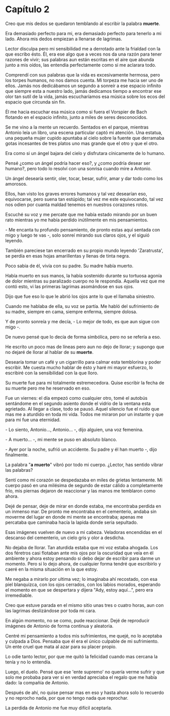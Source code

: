 # Capítulo 2

Creo que mis dedos se quedaron temblando al escribir la palabra **muerte**. 

Era demasiado perfecto para mi, era demasiado perfecto para tenerlo a mi lado. Ahora mis dedos empiezan a llenarse de lagrimas.

Lector disculpa pero mi sensibilidad me a derrotado ante la frialdad con la que escribo ésto. Él, era ese algo que a veces nos da una razón para tener razones de vivir; sus palabras aun están escritas en el aire que abunda junto a mis oídos, las entendía perfectamente como si me aclarara todo.

Comprendí con sus palabras que la vida es excesivamente hermosa, pero los torpes humanos, no nos damos cuenta. Mi torpeza me hacia ser uno de ellos. Jamás nos dedicábamos un segundo a sonreír a ese espacio infinito que siempre esta a nuestro lado, jamás dedicamos tiempo a encontrar ese olor tan sutil de la vida, jamás escucharíamos esa música sobre los ecos del espacio que circunda sin fin.

Él me hacia escuchar esa música como si fuera el Vorspier de Bach flotando en el espacio infinito, junto a miles de seres desconocidos.

Se me vino a la mente un recuerdo. Sentados en el parque, mientras Antonio leía un libro, una escena particular captó mi atención. Una estatua, una pequeña mujer cupido apuntaba al cielo sobre la fuente que derramaba gotas incesantes de tres platos uno mas grande que el otro y que el otro. 

Era como si un ángel bajara del cielo y disfrutara cínicamente de lo humano.

Pensé ¿como un ángel podría hacer eso?, y ¿como podría desear ser humano?, pero todo lo resolví con una sonrisa cuando mire a Antonio. 

Un ángel desearía sentir, oler, tocar, besar, sufrir, amar y dar todo como los amorosos.

Ellos, han visto los graves errores humanos y tal vez desearían eso, equivocarse, pero suena tan estúpido; tal vez me este equivocando, tal vez nos odien por cuanta maldad tenemos en nuestros corazones rotos.

Escuché su voz y me percate que me había estado mirando por un buen rato mientras yo me había perdido inútilmente en mis pensamientos.

\- Me encanta tu profundo pensamiento, de pronto estas aquí sentada con migo y luego te vas -, solo sonreí mirando sus claros ojos, y el siguió leyendo. 

También pareciese tan encerrado en su propio mundo leyendo 'Zaratrusta', se perdía en esas hojas amarillentas y llenas de tinta negra.

Poco sabia de él, vivía con su padre. Su madre había muerto. 

Había muerto en sus manos, la había sostenido durante su tortuosa agonía de dolor mientras su paralizado cuerpo no le respondía. Aquella vez que me contó esto, vi las primeras lagrimas asomándose en sus ojos.

Dijo que fue eso lo que le abrió los ojos ante lo que el llamaba siniestro.

Cuando me hablaba de ella, su voz se partía. Me habló del sufrimiento de su madre, siempre en cama, siempre enferma, siempre dolosa. 

Y de pronto sonreía y me decía, - Lo mejor de todo, es que aun sigue con migo -.

De nuevo pensé que lo decía de forma simbólica, pero no se refería a eso.

He escrito un poco mas de líneas pero aun no dejo de llorar; y supongo que no dejaré de llorar al hablar de su **muerte**. 

Desearía tomar un café y un cigarrillo para calmar esta temblorina y poder escribir. Me cuesta mucho hablar de ésto y haré mi mayor esfuerzo, lo escribiré con la sensibilidad con la que lloro.

Su muerte fue para mi totalmente estremecedora. Quise escribir la fecha de su muerte pero me he reservado en eso. 

Fue un viernes: el día empezó como cualquier otro, tomé el autobús sentándome en el segundo asiento donde el vidrio de la ventana esta agrietado. Al llegar a clase, todo se pausó. Aquel silencio fue el ruido que mas me a aturdido en toda mi vida. Todos me miraron por un instante y que para mi fue una eternidad.

\- Lo siento, Antonio..., Antonio... -, dijo alguien, una voz femenina.

 \- A muerto... -, mi mente se puso en absoluto blanco.

 \- Ayer por la noche, sufrió un accidente. Su padre y él han muerto -, dijo finalmente.

La palabra "**a muerto**" vibró por todo mi cuerpo. ¿Lector, has sentido vibrar las palabras? 

Sentí como mi corazón se despedazaba en miles de grietas lentamente. Mi cuerpo pasó en una milésima de segundo de estar cálido a completamente frío, mis piernas dejaron de reaccionar y las manos me temblaron como ahora.

Dejé de pensar, deje de mirar en donde estaba, me encontraba perdida en un inmenso mar. De pronto me encontraba en el cementerio, andaba sin moverme del lugar en donde mi mente se encontraba; apenas me percataba que caminaba hacía la lapida donde seria sepultado.

Esas imágenes vuelven de nuevo a mi cabeza. Veladoras encendidas en el descanso del cementerio, un cielo gris y olor a desdicha.

No dejaba de llorar. Tan aturdida estaba que mi voz estaba ahogada. Los dos féretros casi flotaban ante mis ojos por la oscuridad que veía en él ambiente y ahora estoy pensando si debo dejar de escribir para darme un momento. Pero si lo dejo ahora, de cualquier forma tendré que escribirlo y caeré en la misma situación en la que estoy.

Me negaba a mirarlo por ultima vez; lo imaginaba ahí recostado, con esa piel blanquizca, con los ojos cerrados, con los labios morados, esperando el momento en que se despertara y dijera "Ady, estoy aquí...", pero era irremediable.

Creo que estuve parada en el mismo sitio unas tres o cuatro horas, aun con las lagrimas deslizándose por toda mi cara.

En algún momento, no se como, pude reaccionar. Dejé de reproducir imágenes de Antonio de forma continua y aleatoria.

Centré mi pensamiento a todos mis sufrimientos, me quejé, no lo aceptaba y culpada a Dios. Pensaba que él era el único culpable de mi sufrimiento. Un ente cruel que mata al azar para su placer propio.

Lo odie tanto lector, por que me quitó la felicidad cuando mas cercana la tenía y no lo entendía.

Luego, el duelo. Pensé que ese 'ente supremo' no quería verme sufrir y que solo me probaba para ver si en verdad apreciaba el regalo que me había dado: la compañía de Antonio.

Después de ahí, no quise pensar mas en eso y hasta ahora solo lo recuerdo y no reprocho nada, por que no tengo nada que reprochar.

La perdida de Antonio me fue muy difícil aceptarla.